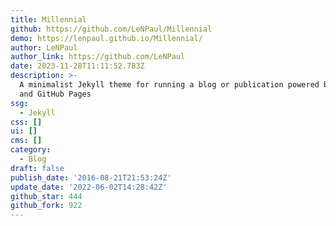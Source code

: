 ```yaml
---
title: Millennial
github: https://github.com/LeNPaul/Millennial
demo: https://lenpaul.github.io/Millennial/
author: LeNPaul
author_link: https://github.com/LeNPaul
date: 2023-11-28T11:11:52.783Z
description: >-
  A minimalist Jekyll theme for running a blog or publication powered by Jekyll
  and GitHub Pages
ssg:
  - Jekyll
css: []
ui: []
cms: []
category:
  - Blog
draft: false
publish_date: '2016-08-21T21:53:24Z'
update_date: '2022-06-02T14:28:42Z'
github_star: 444
github_fork: 922
---
```

